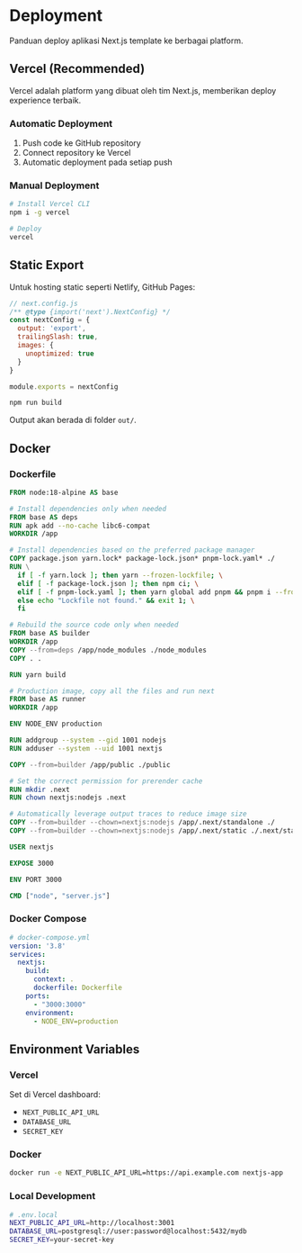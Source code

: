 # Deployment

Panduan deploy aplikasi Next.js template ke berbagai platform.

## Vercel (Recommended)

Vercel adalah platform yang dibuat oleh tim Next.js, memberikan deploy experience terbaik.

### Automatic Deployment

1. Push code ke GitHub repository
2. Connect repository ke Vercel
3. Automatic deployment pada setiap push

### Manual Deployment

```bash
# Install Vercel CLI
npm i -g vercel

# Deploy
vercel
```

## Static Export

Untuk hosting static seperti Netlify, GitHub Pages:

```javascript
// next.config.js
/** @type {import('next').NextConfig} */
const nextConfig = {
  output: 'export',
  trailingSlash: true,
  images: {
    unoptimized: true
  }
}

module.exports = nextConfig
```

```bash
npm run build
```

Output akan berada di folder `out/`.

## Docker

### Dockerfile

```dockerfile
FROM node:18-alpine AS base

# Install dependencies only when needed
FROM base AS deps
RUN apk add --no-cache libc6-compat
WORKDIR /app

# Install dependencies based on the preferred package manager
COPY package.json yarn.lock* package-lock.json* pnpm-lock.yaml* ./
RUN \
  if [ -f yarn.lock ]; then yarn --frozen-lockfile; \
  elif [ -f package-lock.json ]; then npm ci; \
  elif [ -f pnpm-lock.yaml ]; then yarn global add pnpm && pnpm i --frozen-lockfile; \
  else echo "Lockfile not found." && exit 1; \
  fi

# Rebuild the source code only when needed
FROM base AS builder
WORKDIR /app
COPY --from=deps /app/node_modules ./node_modules
COPY . .

RUN yarn build

# Production image, copy all the files and run next
FROM base AS runner
WORKDIR /app

ENV NODE_ENV production

RUN addgroup --system --gid 1001 nodejs
RUN adduser --system --uid 1001 nextjs

COPY --from=builder /app/public ./public

# Set the correct permission for prerender cache
RUN mkdir .next
RUN chown nextjs:nodejs .next

# Automatically leverage output traces to reduce image size
COPY --from=builder --chown=nextjs:nodejs /app/.next/standalone ./
COPY --from=builder --chown=nextjs:nodejs /app/.next/static ./.next/static

USER nextjs

EXPOSE 3000

ENV PORT 3000

CMD ["node", "server.js"]
```

### Docker Compose

```yaml
# docker-compose.yml
version: '3.8'
services:
  nextjs:
    build:
      context: .
      dockerfile: Dockerfile
    ports:
      - "3000:3000"
    environment:
      - NODE_ENV=production
```

## Environment Variables

### Vercel

Set di Vercel dashboard:
- `NEXT_PUBLIC_API_URL`
- `DATABASE_URL`
- `SECRET_KEY`

### Docker

```bash
docker run -e NEXT_PUBLIC_API_URL=https://api.example.com nextjs-app
```

### Local Development

```bash
# .env.local
NEXT_PUBLIC_API_URL=http://localhost:3001
DATABASE_URL=postgresql://user:password@localhost:5432/mydb
SECRET_KEY=your-secret-key
```